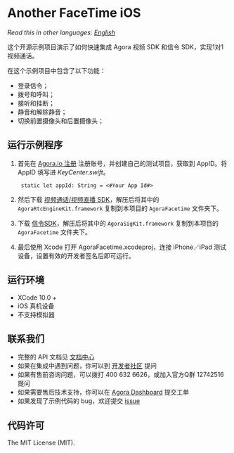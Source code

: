 # Another FaceTime iOS

*Read this in other languages: [English](README.md)*

这个开源示例项目演示了如何快速集成 Agora 视频 SDK 和信令 SDK，实现1对1视频通话。

在这个示例项目中包含了以下功能：

- 登录信令；
- 拨号和呼叫；
- 接听和挂断；
- 静音和解除静音；
- 切换前置摄像头和后置摄像头；

## 运行示例程序

1. 首先在 [Agora.io 注册](https://dashboard.agora.io/cn/signup/) 注册账号，并创建自己的测试项目，获取到 AppID。将 AppID 填写进 *KeyCenter.swift*。

		static let appId: String = <#Your App Id#>

2. 然后下载 [视频通话/视频直播 SDK](https://docs.agora.io/cn/Video/downloads)，解压后将其中的 `AgoraRtcEngineKit.framework` 复制到本项目的 `AgoraFacetime` 文件夹下。

3. 下载 [信令SDK](https://docs.agora.io/cn/Signaling/downloads)，解压后将其中的 `AgoraSigKit.framework` 复制到本项目的 `AgoraFacetime` 文件夹下。

4. 最后使用 Xcode 打开 AgoraFacetime.xcodeproj，连接 iPhone／iPad 测试设备，设置有效的开发者签名后即可运行。

## 运行环境
* XCode 10.0 +
* iOS 真机设备
* 不支持模拟器

## 联系我们

- 完整的 API 文档见 [文档中心](https://docs.agora.io/cn/)
- 如果在集成中遇到问题，你可以到 [开发者社区](https://dev.agora.io/cn/) 提问
- 如果有售前咨询问题，可以拨打 400 632 6626，或加入官方Q群 12742516 提问
- 如果需要售后技术支持，你可以在 [Agora Dashboard](https://dashboard.agora.io) 提交工单
- 如果发现了示例代码的 bug，欢迎提交 [issue](https://github.com/AgoraIO/Advanced-Video/issues)

## 代码许可

The MIT License (MIT).
